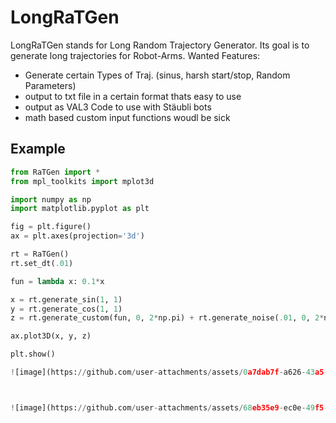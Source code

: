 # LongRaTGen
LongRaTGen stands for Long Random Trajectory Generator. Its goal is to generate long trajectories for Robot-Arms.
Wanted Features:
- Generate certain Types of Traj. (sinus, harsh start/stop, Random Parameters)
- output to txt file in a certain format thats easy to use
- output as VAL3 Code to use with Stäubli bots
- math based custom input functions woudl be sick



 ## Example
```python
from RaTGen import *
from mpl_toolkits import mplot3d

import numpy as np
import matplotlib.pyplot as plt

fig = plt.figure()
ax = plt.axes(projection='3d')

rt = RaTGen()
rt.set_dt(.01)

fun = lambda x: 0.1*x

x = rt.generate_sin(1, 1)
y = rt.generate_cos(1, 1)
z = rt.generate_custom(fun, 0, 2*np.pi) + rt.generate_noise(.01, 0, 2*np.pi)

ax.plot3D(x, y, z)

plt.show()

![image](https://github.com/user-attachments/assets/0a7dab7f-a626-43a5-bec9-c97150f0ebd6)



![image](https://github.com/user-attachments/assets/68eb35e9-ec0e-49f5-b991-0ba8d528451a)
